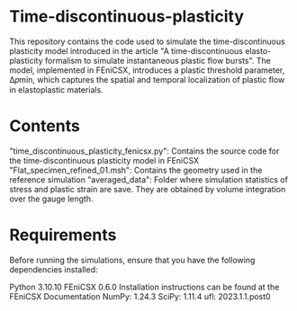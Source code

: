 # Time-discontinuous-plasticity

This repository contains the code used to simulate the time-discontinuous plasticity model introduced in the article "A time-discontinuous elasto-plasticity formalism to simulate instantaneous plastic flow bursts". The model, implemented in FEniCSX, introduces a plastic threshold parameter, Δ𝑝min, which captures the spatial and temporal localization of plastic flow in elastoplastic materials.

# Contents

"time_discontinuous_plasticity_fenicsx.py": Contains the source code for the time-discontinuous plasticity model in FEniCSX
"Flat_specimen_refined_01.msh": Contains the geometry used in the reference simulation
"averaged_data": Folder where simulation statistics of stress and plastic strain are save. They are obtained by volume integration over the gauge length.

# Requirements
Before running the simulations, ensure that you have the following dependencies installed:

Python 3.10.10
FEniCSX 0.6.0
Installation instructions can be found at the FEniCSX Documentation
NumPy: 1.24.3
SciPy: 1.11.4
ufl: 2023.1.1.post0

